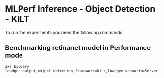 # MLPerf Inference - Object Detection - KILT

To run the experiments you need the following commands

## Benchmarking retinanet model in Performance mode
```
axs byquery loadgen_output,object_detection,framework=kilt,loadgen_scenario=Server,loadgen_mode=PerformanceOnly,model_name=retinanet,loadgen_dataset_size=24781,loadgen_buffer_size=64,loadgen_target_qps=2222
```

